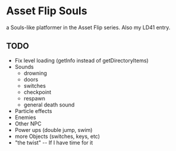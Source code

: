 # Asset Flip Souls

a Souls-like platformer in the Asset Flip series. Also my LD41 entry.

## TODO

 * Fix level loading (getInfo instead of getDirectoryItems)
 * Sounds
     - drowning
     - doors
     - switches
     - checkpoint
     - respawn
     - general death sound
 * Particle effects
 * Enemies
 * Other NPC
 * Power ups (double jump, swim)
 * more Objects (switches, keys, etc)
 * "the twist" -- If I have time for it
